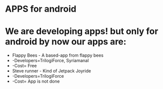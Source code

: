 APPS for android
===

We are developing apps! but only for android by now
our apps are:
=============
* Flappy Bees - A based-app from flappy bees
 * -Developers=TrilogiForce, Syriamanal
 * -Cost= Free
* Steve runner - Kind of Jetpack Joyride
 * -Developers=TrilogiForce
 * -Cost= App is not done
